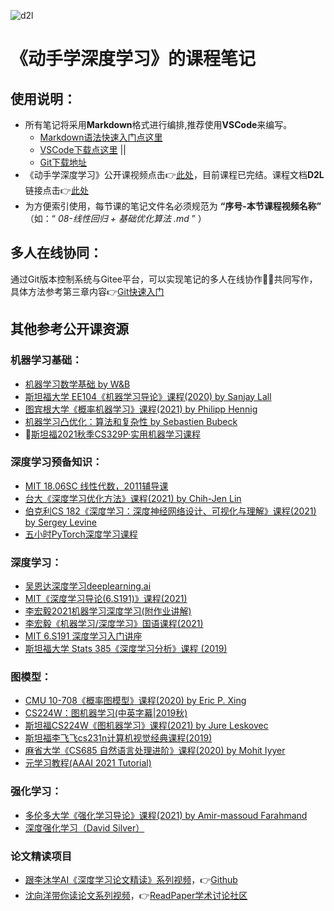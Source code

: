 ![d2l](https://zh-v2.d2l.ai/_static/logo-with-text.png)
# 《动手学深度学习》的课程笔记
## 使用说明：

- 所有笔记将采用**Markdown**格式进行编排,推荐使用**VSCode**来编写。
  - [Markdown语法快速入门点这里](https://markdown.com.cn)
  - [VSCode下载点这里](https://code.visualstudio.com/)  ||  
  - [Git下载地址](https://npm.taobao.org/mirrors/git-for-windows/v2.31.1.windows.1/Git-2.31.1-32-bit.exe)
- 《动手学深度学习》公开课视频点击👉[此处](https://space.bilibili.com/1567748478/channel/seriesdetail?sid=358497)，目前课程已完结。课程文档**D2L**链接点击👉[此处](https://zh-v2.d2l.ai/)
- 为方便索引使用，每节课的笔记文件名必须规范为 **“序号-本节课程视频名称”** （如：“ *08-线性回归 + 基础优化算法 .md* ” ）


## 多人在线协同：
通过Git版本控制系统与Gitee平台，可以实现笔记的多人在线协作🤹‍♀️共同写作，具体方法参考第三章内容👉[Git快速入门](03-Git快速入门.md)


## 其他参考公开课资源
### 机器学习基础：
- [机器学习数学基础 by W&B](https://www.bilibili.com/video/BV1z64y1k7i5)
- [斯坦福大学 EE104《机器学习导论》课程(2020) by Sanjay Lall](https://www.bilibili.com/video/BV17A411N7pQ)
- [图宾根大学《概率机器学习》课程(2021) by Philipp Hennig](https://www.bilibili.com/video/BV1KA411V7Sd)
- [机器学习凸优化：算法和复杂性 by Sebastien Bubeck](https://www.bilibili.com/video/BV1Vt411T7mK)
- 🙌[斯坦福2021秋季CS329P·实用机器学习课程](https://space.bilibili.com/1567748478/channel/collectiondetail?sid=28144)
### 深度学习预备知识：
- [MIT 18.06SC 线性代数，2011辅导课](https://www.bilibili.com/video/BV18W411v77N?p=5)
- [台大《深度学习优化方法》课程(2021) by Chih-Jen Lin](https://www.bilibili.com/video/BV1CB4y1F7kM?p=2)
- [伯克利CS 182《深度学习：深度神经网络设计、可视化与理解》课程(2021) by Sergey Levine](https://www.bilibili.com/video/BV1PK4y1U751)
- [五小时PyTorch深度学习课程](https://www.bilibili.com/video/BV1MU4y1p74U)
### 深度学习：
- [吴恩达深度学习deeplearning.ai](https://www.bilibili.com/video/BV1FT4y1E74V)
- [MIT《深度学习导论(6.S191)》课程(2021)](https://www.bilibili.com/video/BV1jo4y1d7R6)
- [李宏毅2021机器学习深度学习(附作业讲解)](https://www.bilibili.com/video/BV1zA411K7en)
- [李宏毅《机器学习/深度学习》国语课程(2021)](https://www.bilibili.com/video/BV11K4y1S7AD)
- [MIT 6.S191 深度学习入门讲座](https://www.bilibili.com/video/BV115411H7br)
- [斯坦福大学 Stats 385《深度学习分析》课程 (2019)](https://www.bilibili.com/video/BV1Ji4y1P78t)
### 图模型：
- [CMU 10-708《概率图模型》课程(2020) by Eric P. Xing](https://www.bilibili.com/video/BV1tX4y1371G)
- [CS224W：图机器学习(中英字幕|2019秋)](https://www.bilibili.com/video/BV1Vg4y1z7Nf)
- [斯坦福CS224W《图机器学习》课程(2021) by Jure Leskovec](https://www.bilibili.com/video/BV1RZ4y1c7Co)
- [斯坦福李飞飞cs231n计算机视觉经典课程(2019)](https://www.bilibili.com/video/BV1TJ411d7b7)
- [麻省大学《CS685 自然语言处理进阶》课程(2020) by Mohit Iyyer](https://www.bilibili.com/video/BV1HB4y1A7wu)
- [元学习教程(AAAI 2021 Tutorial)](https://www.bilibili.com/video/BV1ey4y1n7Y8)

### 强化学习：
- [多伦多大学《强化学习导论》课程(2021) by Amir-massoud Farahmand](https://www.bilibili.com/video/BV1dA411N7E1)
- [深度强化学习（David Silver）](https://www.bilibili.com/video/BV1x54y1W7k7)

### 论文精读项目
- [跟李沐学AI《深度学习论文精读》系列视频](https://space.bilibili.com/1567748478/channel/collectiondetail?sid=32744)，👉[Github](https://github.com/mli/paper-reading)
- [沈向洋带你读论文系列视频](https://space.bilibili.com/1706874133/video)，👉[ReadPaper学术讨论社区](https://readpaper.com/)